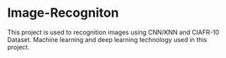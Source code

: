 # Image-Recogniton
This project is used to recognition images using CNN/KNN and CIAFR-10 Dataset. Machine learning and deep learning technology used in this project.
